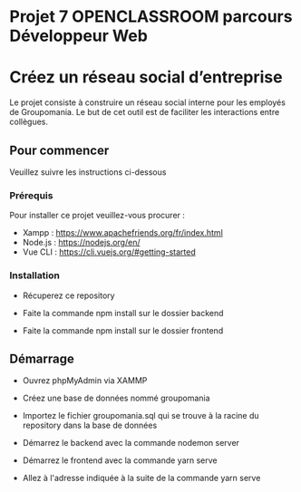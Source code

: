 # Projet 7 OPENCLASSROOM parcours Développeur Web

# Créez un réseau social d’entreprise

Le projet consiste à construire un réseau social interne pour les employés de Groupomania. Le but de cet outil est de faciliter les interactions entre collègues.

## Pour commencer

Veuillez suivre les instructions ci-dessous

### Prérequis

Pour installer ce projet veuillez-vous procurer :

- Xampp : https://www.apachefriends.org/fr/index.html
- Node.js : https://nodejs.org/en/
- Vue CLI : https://cli.vuejs.org/#getting-started

### Installation

- Récuperez ce repository

- Faite la commande npm install sur le dossier backend

- Faite la commande npm install sur le dossier frontend

## Démarrage

- Ouvrez phpMyAdmin via XAMMP 

- Créez une base de données nommé groupomania

- Importez le fichier groupomania.sql qui se trouve à la racine du repository dans la base de données 

- Démarrez le backend avec la commande nodemon server

- Démarrez le frontend avec la commande yarn serve

- Allez à l'adresse indiquée à la suite de la commande yarn serve
